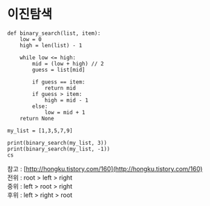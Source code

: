 # 이진탐색

```text
def binary_search(list, item):
    low = 0
    high = len(list) - 1
 
    while low <= high:
        mid = (low + high) // 2
        guess = list[mid]
 
        if guess == item:
            return mid
        if guess > item:
            high = mid - 1
        else:
            low = mid + 1
    return None
 
my_list = [1,3,5,7,9]
 
print(binary_search(my_list, 3))
print(binary_search(my_list, -1))
cs
```

참고 : [http://hongku.tistory.com/160](http://hongku.tistory.com/160)  
전위 : root &gt; left &gt; right  
중위 : left &gt; root &gt; right  
후위 : left &gt; right &gt; root  


